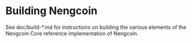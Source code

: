 Building Nengcoin
================

See doc/build-*.md for instructions on building the various
elements of the Nengcoin Core reference implementation of Nengcoin.
